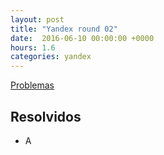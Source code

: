 ```yaml
---
layout: post
title: "Yandex round 02"
date:  2016-06-10 00:00:00 +0000
hours: 1.6
categories: yandex 
---
```

[Problemas](https://contest.yandex.com/algorithm2016/contest/2540/problems/)

## Resolvidos
* A
